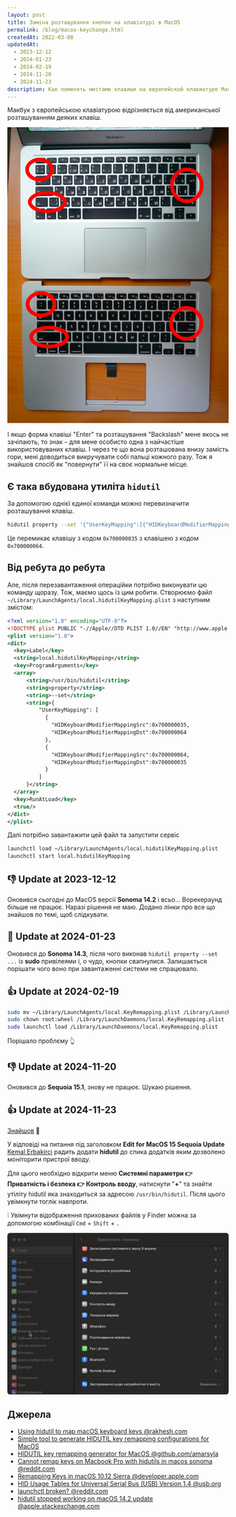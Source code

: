 ```yaml
---
layout: post
title: Заміна розташування кнопок на клавіатурі в MacOS
permalink: /blog/macos-keychange.html
createdAt: 2022-03-08
updatedAt:
  - 2023-12-12
  - 2024-01-23
  - 2024-02-19
  - 2024-11-20
  - 2024-11-23
description: Как поменять местами клавиши на европейской клавиатуре MacBook используя встроенную утилиту hidutil.
---
```


Макбук з європейською клавіатурою відрізняється від американської розташуванням деяких клавіш.

![EU vs. US keyboard](assets/img/macos-keyboards-layout.jpg)

І якщо форма клавіші "Enter" та розташування "Backslash" мене якось не зачіпають, то знак `~` для мене особисто одна з найчастіше використовуваних клавіш. І через те що вона розташована внизу замість гори, мені доводиться викручувати собі пальці кожного разу. Тож я знайшов спосіб як "повернути" її на своє нормальне місце.

<!--more-->

## Є така вбудована утиліта `​​hidutil`

За допомогою однієї єдиної команди можно перевизначити розташування клавіш.

```sh
hidutil property --set '{"UserKeyMapping":[{"HIDKeyboardModifierMappingSrc":0x700000035,"HIDKeyboardModifierMappingDst":0x700000064},{"HIDKeyboardModifierMappingSrc":0x700000064,"HIDKeyboardModifierMappingDst":0x700000035}]}'
```

Це перемикає клавішу з кодом `0x700000035` з клавішею з кодом `0x700000064`.

## Від ребута до ребута

Але, після перезавантаження операційки потрібно виконувати цю команду щоразу. Тож, маємо щось із цим робити.
Створюємо файл `~/Library/LaunchAgents/local.hidutilKeyMapping.plist` з наступним змістом:

```xml
<?xml version="1.0" encoding="UTF-8"?>
<!DOCTYPE plist PUBLIC "-//Apple//DTD PLIST 1.0//EN" "http://www.apple.com/DTDs/PropertyList-1.0.dtd">
<plist version="1.0">
<dict>
  <key>Label</key>
  <string>local.hidutilKeyMapping</string>
  <key>ProgramArguments</key>
  <array>
      <string>/usr/bin/hidutil</string>
      <string>property</string>
      <string>--set</string>
      <string>{
          "UserKeyMapping": [
            {
              "HIDKeyboardModifierMappingSrc":0x700000035,
              "HIDKeyboardModifierMappingDst":0x700000064
            },
            {
              "HIDKeyboardModifierMappingSrc":0x700000064,
              "HIDKeyboardModifierMappingDst":0x700000035
            }
          ]
      }</string>
  </array>
  <key>RunAtLoad</key>
  <true/>
</dict>
</plist>
```

Далі потрібно завантажити цей файл та запустити сервіс

```sh
launchctl load ~/Library/LaunchAgents/local.hidutilKeyMapping.plist
launchctl start local.hidutilKeyMapping
```

## 👎 Update at 2023-12-12

Оновився сьогодні до MacOS версії **Sonoma 14.2** і всьо... Ворекераунд більше не працює. Наразі рішення не маю. Додано лінки про все що знайшов по темі, щоб слідкувати.

## 🤨 Update at 2024-01-23

Оновився до **Sonoma 14.3**, після чого виконав `hidutil property --set ...` із **sudo** привілеями і, о чудо, кнопки свапнулися. Залишається порішати чого воно при завантаженні системи не спрацювало.

## 👍 Update at 2024-02-19

```sh
sudo mv ~/Library/LaunchAgents/local.KeyRemapping.plist /Library/LaunchDaemons/
sudo chown root:wheel /Library/LaunchDaemons/local.KeyRemapping.plist
sudo launchctl load /Library/LaunchDaemons/local.KeyRemapping.plist
```

Порішало проблєму 👆

## 👎 Update at 2024-11-20

Оновився до **Sequoia 15.1**, знову не працює. Шукаю рішення.

## 👍 Update at 2024-11-23

[Знайшов](https://apple.stackexchange.com/questions/467341/hidutil-stopped-working-on-macos-14-2-update#answer-470622:~:text=Edit%20for%20MacOS%2015%20Sequoia%20Update) 🚀

У відповіді на питання під заголовком **Edit for MacOS 15 Sequoia Update** [Kemal Erbakirci](https://apple.stackexchange.com/users/383122/kemal-erbakirci) радить додати **hidutil** до спика додатків яким дозволено моніторити пристрої вводу.

Для цього необхідно відкрити меню **Системні параметри 👉 Приватність і безпека 👉 Контроль вводу**, натиснути "**+**" та знайти утіліту hidutil яка знаходиться за адресою `/usr/bin/hidutil`. Після цього увімкнути тоглік навпроти.

❕ Увімнути відображення прихованих файлів у Finder можна за допомогою комбінації `Cmd` + `Shift` + `.`

![Системні параметри -> Приватність і безпека -> Контроль вводу](assets/2024-11-23-16.39.21.gif)

## Джерела

- [Using hidutil to map macOS keyboard keys @rakhesh.com](https://rakhesh.com/mac/using-hidutil-to-map-macos-keyboard-keys/)
- [Simple tool to generate HIDUTIL key remapping configurations for MacOS](https://hidutil-generator.netlify.app/)
- [HIDUTIL key remapping generator for MacOS @github.com/amarsyla](https://github.com/amarsyla/hidutil-key-remapping-generator)
- [Cannot remap keys on Macbook Pro with hidutils in macos sonoma @reddit.com](https://www.reddit.com/r/MacOS/comments/18g4vxn/cannot_remap_keys_on_macbook_pro_with_hidutils_in/)
- [Remapping Keys in macOS 10.12 Sierra @developer.apple.com](https://developer.apple.com/library/archive/technotes/tn2450/_index.html)
- [HID Usage Tables for Universal Serial Bus (USB) Version 1.4 @usb.org](https://www.usb.org/sites/default/files/hut1_4.pdf)
- [launchctl broken? @reddit.com](https://www.reddit.com/r/MacOS/comments/kbko61/comment/gpv2to1/)
- [hidutil stopped working on macOS 14.2 update @apple.stackexchange.com](https://apple.stackexchange.com/questions/467341/hidutil-stopped-working-on-macos-14-2-update)
